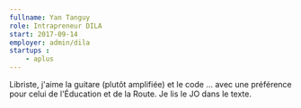 ```yaml
---
fullname: Yan Tanguy
role: Intrapreneur DILA
start: 2017-09-14
employer: admin/dila
startups :
    - aplus
---
```


Libriste, j'aime la guitare (plutôt amplifiée) et le code ... avec une préférence pour celui de l'Éducation et de la Route. Je lis le JO dans le texte.
